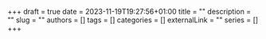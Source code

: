 +++ 
draft = true
date = 2023-11-19T19:27:56+01:00
title = ""
description = ""
slug = ""
authors = []
tags = []
categories = []
externalLink = ""
series = []
+++
